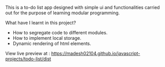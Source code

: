 This is a to-do list app designed with simple ui and functionalities carried out for the purpose of learning modular programming.  

What have I learnt in this project?

- How to segregate code to different modules.
- How to implement local storage.
- Dynamic rendering of html elements.

View live preview at : https://madesh02104.github.io/javascript-projects/todo-list/dist